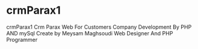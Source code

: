 # crmParax1
crmParax1
Crm Parax Web For Customers Company Development By PHP AND mySql Create by Meysam Maghsoudi Web Designer And PHP Programmer
